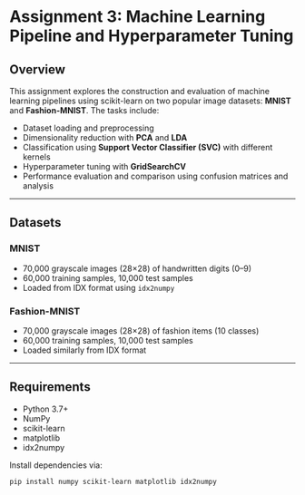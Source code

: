 # Assignment 3: Machine Learning Pipeline and Hyperparameter Tuning

## Overview

This assignment explores the construction and evaluation of machine learning pipelines using scikit-learn on two popular image datasets: **MNIST** and **Fashion-MNIST**. The tasks include:

- Dataset loading and preprocessing
- Dimensionality reduction with **PCA** and **LDA**
- Classification using **Support Vector Classifier (SVC)** with different kernels
- Hyperparameter tuning with **GridSearchCV**
- Performance evaluation and comparison using confusion matrices and analysis

---

## Datasets

### MNIST
- 70,000 grayscale images (28×28) of handwritten digits (0–9)
- 60,000 training samples, 10,000 test samples
- Loaded from IDX format using `idx2numpy`

### Fashion-MNIST
- 70,000 grayscale images (28×28) of fashion items (10 classes)
- 60,000 training samples, 10,000 test samples
- Loaded similarly from IDX format

---

## Requirements

- Python 3.7+
- NumPy
- scikit-learn
- matplotlib
- idx2numpy

Install dependencies via:

```bash
pip install numpy scikit-learn matplotlib idx2numpy
